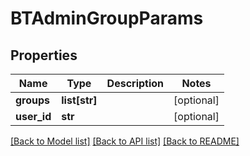 # BTAdminGroupParams

## Properties
Name | Type | Description | Notes
------------ | ------------- | ------------- | -------------
**groups** | **list[str]** |  | [optional] 
**user_id** | **str** |  | [optional] 

[[Back to Model list]](../README.md#documentation-for-models) [[Back to API list]](../README.md#documentation-for-api-endpoints) [[Back to README]](../README.md)


